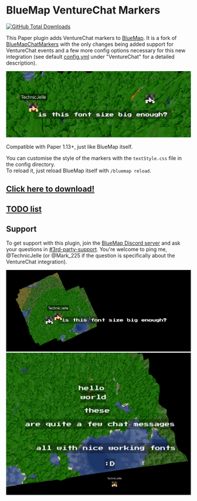 # BlueMap VentureChat Markers

[![GitHub Total Downloads](https://img.shields.io/github/downloads/Mark-225/BlueMapVentureChatMarkers/total?label=Downloads&color=success "Click here to download the plugin")](https://github.com/TechnicJelle/BlueMapChatMarkers/releases/latest)

This Paper plugin adds VentureChat markers to [BlueMap](https://github.com/BlueMap-Minecraft/Bluemap). It is a fork of [BlueMapChatMarkers](https://github.com/TechnicJelle/BlueMapChatMarkers) with the only changes being added support for VentureChat events and a few more config options necessary for this new integration (see default [config.yml](src/main/resources/config.yml) under "VentureChat" for a detailed description).

![a screenshot of BlueMap with a message displayed on the map](.github/readme_assets/font_size_1.png)

Compatible with Paper 1.13+, just like BlueMap itself.

You can customise the style of the markers with the `textStyle.css` file in the config directory.\
To reload it, just reload BlueMap itself with `/bluemap reload`.

## [Click here to download!](../../releases/latest)

## [TODO list](../../projects/1?fullscreen=true)

## Support

To get support with this plugin, join the [BlueMap Discord server](https://bluecolo.red/map-discord) and ask your questions in [#3rd-party-support](https://discord.com/channels/665868367416131594/863844716047106068). You're welcome to ping me, @TechnicJelle (or @Mark_225 if the question is specifically about the VentureChat integration).

![a screenshot of BlueMap with a message displayed on the map](.github/readme_assets/font_size_2.png)\
![a screenshot of BlueMap with multiple messages displayed on the map](.github/readme_assets/many_messages.png)
